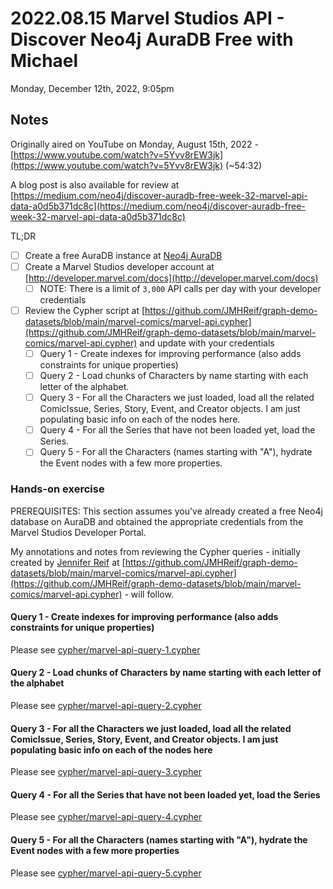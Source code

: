 # 2022.08.15 Marvel Studios API - Discover Neo4j AuraDB Free with Michael

Monday, December 12th, 2022, 9:05pm

## Notes

Originally aired on YouTube on Monday, August 15th, 2022 - [https://www.youtube.com/watch?v=5Yvv8rEW3jk](https://www.youtube.com/watch?v=5Yvv8rEW3jk) (~54:32)

A blog post is also available for review at [https://medium.com/neo4j/discover-auradb-free-week-32-marvel-api-data-a0d5b371dc8c](https://medium.com/neo4j/discover-auradb-free-week-32-marvel-api-data-a0d5b371dc8c)

TL;DR

- [ ] Create a free AuraDB instance at [Neo4j AuraDB](https://console.neo4j.io/)
- [ ] Create a Marvel Studios developer account at [http://developer.marvel.com/docs](http://developer.marvel.com/docs)
  - [ ] NOTE: There is a limit of `3,000` API calls per day with your developer credentials
- [ ] Review the Cypher script at [https://github.com/JMHReif/graph-demo-datasets/blob/main/marvel-comics/marvel-api.cypher](https://github.com/JMHReif/graph-demo-datasets/blob/main/marvel-comics/marvel-api.cypher) and update with your credentials
  - [ ] Query 1 - Create indexes for improving performance (also adds constraints for unique properties)
  - [ ] Query 2 - Load chunks of Characters by name starting with each letter of the alphabet.
  - [ ] Query 3 - For all the Characters we just loaded, load all the related ComicIssue, Series, Story, Event, and Creator objects. I am just populating basic info on each of the nodes here.
  - [ ] Query 4 - For all the Series that have not been loaded yet, load the Series.
  - [ ] Query 5 - For all the Characters (names starting with "A"), hydrate the Event nodes with a few more properties.

### Hands-on exercise

PREREQUISITES: This section assumes you've already created a free Neo4j database on AuraDB and obtained the appropriate credentials from the Marvel Studios Developer Portal.

My annotations and notes from reviewing the Cypher queries - initially created by [Jennifer Reif](https://github.com/JMHReif) at [https://github.com/JMHReif/graph-demo-datasets/blob/main/marvel-comics/marvel-api.cypher](https://github.com/JMHReif/graph-demo-datasets/blob/main/marvel-comics/marvel-api.cypher) - will follow.

#### Query 1 - Create indexes for improving performance (also adds constraints for unique properties)

Please see [cypher/marvel-api-query-1.cypher](cypher/marvel-api-query-1.cypher)

#### Query 2 - Load chunks of Characters by name starting with each letter of the alphabet

Please see [cypher/marvel-api-query-2.cypher](cypher/marvel-api-query-2.cypher)

#### Query 3 - For all the Characters we just loaded, load all the related ComicIssue, Series, Story, Event, and Creator objects. I am just populating basic info on each of the nodes here

Please see [cypher/marvel-api-query-3.cypher](cypher/marvel-api-query-3.cypher)

#### Query 4 - For all the Series that have not been loaded yet, load the Series

Please see [cypher/marvel-api-query-4.cypher](cypher/marvel-api-query-4.cypher)

#### Query 5 - For all the Characters (names starting with "A"), hydrate the Event nodes with a few more properties

Please see [cypher/marvel-api-query-5.cypher](cypher/marvel-api-query-5.cypher)
